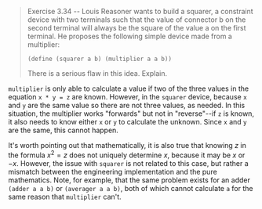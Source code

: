 > Exercise 3.34 -- Louis Reasoner wants to build a squarer, a
> constraint device with two terminals such that the value of
> connector b on the second terminal will always be the square of the
> value a on the first terminal. He proposes the following simple
> device made from a multiplier:
>
>     (define (squarer a b) (multiplier a a b))
>
>  There is a serious flaw in this idea. Explain.

`multiplier` is only able to calculate a value if two of the three
values in the equation `x * y = z` are known. However, in the
`squarer` device, because `x` and `y` are the same value so there are
not three values, as needed. In this situation, the multiplier works
"forwards" but not in "reverse"--if `z` is known, it also needs to
know either `x` or `y` to calculate the unknown. Since `x` and `y` are
the same, this cannot happen.

It's worth pointing out that mathematically, it is also true that
knowing $z$ in the formula $x^2 = z$ does not uniquely determine $x$,
because it may be $x$ or $-x$. However, the issue with `squarer` is
not related to this case, but rather a mismatch between the
engineering implementation and the pure mathematics. Note, for
example, that the same problem exists for an adder `(adder a a b)` or
`(averager a a b)`, both of which cannot calculate `a` for the same
reason that `multiplier` can't.
